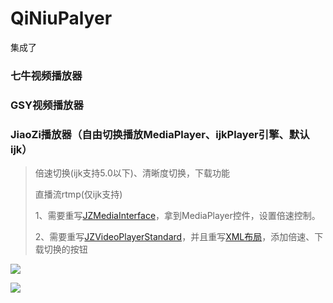 # QiNiuPalyer

集成了

### 七牛视频播放器

### GSY视频播放器

### JiaoZi播放器（自由切换播放MediaPlayer、ijkPlayer引擎、默认ijk）

> 倍速切换(ijk支持5.0以下)、清晰度切换，下载功能
>
> 直播流rtmp(仅ijk支持)
>
> 1、需要重写[JZMediaInterface](https://github.com/wapchief/QiNiuPlayer/blob/master/app/src/main/java/com/wapchief/qiniuplayer/views/MyJZVideoPlayerStandard.java)，拿到MediaPlayer控件，设置倍速控制。
>
> 2、需要重写[JZVideoPlayerStandard](https://github.com/wapchief/QiNiuPlayer/blob/master/app/src/main/java/com/wapchief/qiniuplayer/system/MyJZMediaSystem.java)，并且重写[XML布局](https://github.com/wapchief/QiNiuPlayer/blob/master/app/src/main/res/layout/jiaozi_player_video.xml)，添加倍速、下载切换的按钮

![](https://github.com/wapchief/QiNiuPlayer/blob/master/screenshots/device-2018-02-09-145921.png?raw=true)

![](https://github.com/wapchief/QiNiuPlayer/blob/master/screenshots/device-2018-02-09-150102.png?raw=true)